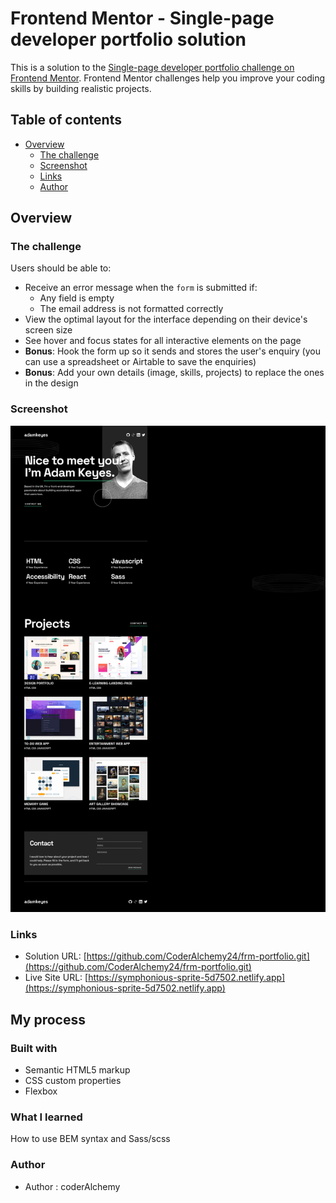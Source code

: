 # Frontend Mentor - Single-page developer portfolio solution

This is a solution to the [Single-page developer portfolio challenge on Frontend Mentor](https://www.frontendmentor.io/challenges/singlepage-developer-portfolio-bBVj2ZPi-x). Frontend Mentor challenges help you improve your coding skills by building realistic projects. 

## Table of contents

- [Overview](#overview)
  - [The challenge](#the-challenge)
  - [Screenshot](#screenshot)
  - [Links](#links)
  - [Author](#author)



## Overview

### The challenge

Users should be able to:

- Receive an error message when the `form` is submitted if:
  - Any field is empty
  - The email address is not formatted correctly
- View the optimal layout for the interface depending on their device's screen size
- See hover and focus states for all interactive elements on the page
- **Bonus**: Hook the form up so it sends and stores the user's enquiry (you can use a spreadsheet or Airtable to save the enquiries)
- **Bonus**: Add your own details (image, skills, projects) to replace the ones in the design

### Screenshot

![](./portfolio_screenshot.png)


### Links

- Solution URL: [https://github.com/CoderAlchemy24/frm-portfolio.git](https://github.com/CoderAlchemy24/frm-portfolio.git)
- Live Site URL: [https://symphonious-sprite-5d7502.netlify.app](https://symphonious-sprite-5d7502.netlify.app)

## My process

### Built with

- Semantic HTML5 markup
- CSS custom properties
- Flexbox


### What I learned

How to use
BEM syntax and Sass/scss


### Author

- Author : coderAlchemy

